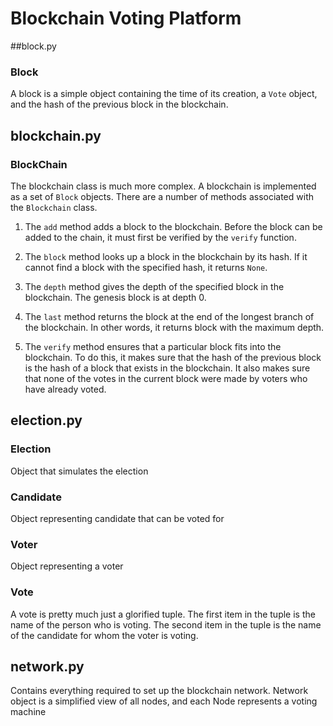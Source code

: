 # Blockchain Voting Platform


##block.py

### Block
A block is a simple object containing the time of its creation, a `Vote` 
object, and the hash of the previous block in the blockchain.


## blockchain.py

### BlockChain

The blockchain class is much more complex. A blockchain is implemented as a set
of `Block` objects. There are a number of methods associated with the
`Blockchain` class.

1. The `add` method adds a block  to the  blockchain. Before the block can be
added to the chain, it must first be verified by the `verify` function.

2. The `block` method looks up a block in the blockchain by its hash. If it
cannot find a block with the specified hash, it returns `None`.

3. The `depth` method gives the depth of the specified block in the blockchain.
The genesis block is at depth 0.

4. The `last` method returns the block at the end of the longest branch of the
blockchain. In other words, it returns block with the maximum depth.

5. The `verify` method ensures that a particular block fits into the
blockchain. To do this, it makes sure that the hash of the previous block is
the hash of a block that exists in the blockchain. It also makes sure that none
of the votes in the current block were made by voters who have already voted.

## election.py

### Election
Object that simulates the election

### Candidate
Object representing candidate that can be voted for

### Voter
Object representing a voter

### Vote

A vote is pretty much just a glorified tuple. The first item in the tuple is
the name of the person who is voting. The second item in the tuple is the name
of the candidate for whom the voter is voting.


## network.py

Contains everything required to set up the blockchain network.
Network object is a simplified view of all nodes, and each Node represents a 
voting machine